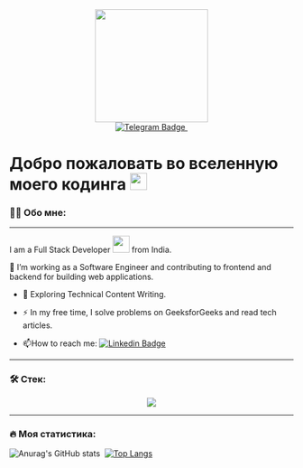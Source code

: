 <div id="header" align="center">
  <img src="https://media.giphy.com/media/2IudUHdI075HL02Pkk/giphy.gif" width="200"/>
  <div id="badges">
    <a href="https://t.me/MVTTSUN">
      <img src="https://img.shields.io/badge/Telegram-blue?style=for-the-badge&logo=telegram&logoColor=white" alt="Telegram Badge"/>
    </a>
    <img src="https://komarev.com/ghpvc/?username=MVTTSUN&style=for-the-badge&color=blue" alt=""/>
  </div>
</div>
<h1>
  Добро пожаловать во вселенную моего кодинга
  <img src="https://media.giphy.com/media/hvRJCLFzcasrR4ia7z/giphy.gif" width="30px"/>
</h1>

### :man_technologist: Обо мне:

---

I am a Full Stack Developer <img src="https://media.giphy.com/media/WUlplcMpOCEmTGBtBW/giphy.gif" width="30"> from India.

:telescope: I’m working as a Software Engineer and contributing to frontend and backend for building web applications.

- :seedling: Exploring Technical Content Writing.

- :zap: In my free time, I solve problems on GeeksforGeeks and read tech articles.

- :mailbox:How to reach me: [![Linkedin Badge](https://img.shields.io/badge/-kakbar-blue?style=flat&logo=Linkedin&logoColor=white)](your-linkedin-url)

---

### :hammer_and_wrench: Стек:

<p align="center">
  <a href="https://skillicons.dev">
    <img src="https://skillicons.dev/icons?i=git,html,css,sass,tailwind,javascript,react,redux,typescript,jest,webpack,vite,babel,linux,docker,python,java,cs" />
  </a>
</p>

---

### :fire: Моя статистика:

![Anurag's GitHub stats](https://github-readme-stats.vercel.app/api?username=MVTTSUN&theme=vue&show_icons=true&locale=ru)&#160;
[![Top Langs](https://github-readme-stats.vercel.app/api/top-langs/?username=MVTTSUN&hide_progress=true&locale=ru&card_width=400&line_height=75)](https://github.com/anuraghazra/github-readme-stats)
